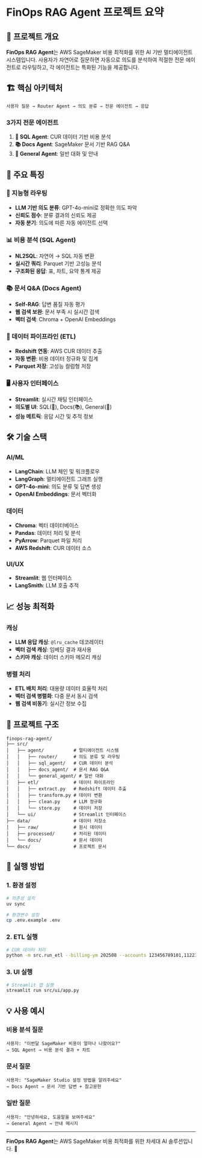 # FinOps RAG Agent 프로젝트 요약

## 🎯 프로젝트 개요

**FinOps RAG Agent**는 AWS SageMaker 비용 최적화를 위한 AI 기반 멀티에이전트 시스템입니다. 사용자가 자연어로 질문하면 자동으로 의도를 분석하여 적절한 전문 에이전트로 라우팅하고, 각 에이전트는 특화된 기능을 제공합니다.

## 🏗️ 핵심 아키텍처

```
사용자 질문 → Router Agent → 의도 분류 → 전문 에이전트 → 응답
```

### 3가지 전문 에이전트

1. **🧮 SQL Agent**: CUR 데이터 기반 비용 분석
2. **📚 Docs Agent**: SageMaker 문서 기반 RAG Q&A  
3. **💬 General Agent**: 일반 대화 및 안내

## 🚀 주요 특징

### 🤖 지능형 라우팅
- **LLM 기반 의도 분류**: GPT-4o-mini로 정확한 의도 파악
- **신뢰도 점수**: 분류 결과의 신뢰도 제공
- **자동 분기**: 의도에 따른 자동 에이전트 선택

### 📊 비용 분석 (SQL Agent)
- **NL2SQL**: 자연어 → SQL 자동 변환
- **실시간 쿼리**: Parquet 기반 고성능 분석
- **구조화된 응답**: 표, 차트, 요약 통계 제공

### 📚 문서 Q&A (Docs Agent)
- **Self-RAG**: 답변 품질 자동 평가
- **웹 검색 보완**: 문서 부족 시 실시간 검색
- **벡터 검색**: Chroma + OpenAI Embeddings

### 🔄 데이터 파이프라인 (ETL)
- **Redshift 연동**: AWS CUR 데이터 추출
- **자동 변환**: 비용 데이터 정규화 및 집계
- **Parquet 저장**: 고성능 컬럼형 저장

### 🖥️ 사용자 인터페이스
- **Streamlit**: 실시간 채팅 인터페이스
- **의도별 UI**: SQL(🧮), Docs(📚), General(💬)
- **성능 메트릭**: 응답 시간 및 추적 정보

## 🛠️ 기술 스택

### AI/ML
- **LangChain**: LLM 체인 및 워크플로우
- **LangGraph**: 멀티에이전트 그래프 실행
- **GPT-4o-mini**: 의도 분류 및 답변 생성
- **OpenAI Embeddings**: 문서 벡터화

### 데이터
- **Chroma**: 벡터 데이터베이스
- **Pandas**: 데이터 처리 및 분석
- **PyArrow**: Parquet 파일 처리
- **AWS Redshift**: CUR 데이터 소스

### UI/UX
- **Streamlit**: 웹 인터페이스
- **LangSmith**: LLM 호출 추적

## 📈 성능 최적화

### 캐싱
- **LLM 응답 캐싱**: `@lru_cache` 데코레이터
- **벡터 검색 캐싱**: 임베딩 결과 재사용
- **스키마 캐싱**: 데이터 스키마 메모리 캐싱

### 병렬 처리
- **ETL 배치 처리**: 대용량 데이터 효율적 처리
- **벡터 검색 병렬화**: 다중 문서 동시 검색
- **웹 검색 비동기**: 실시간 정보 수집


## 📁 프로젝트 구조

```
finops-rag-agent/
├── src/
│   ├── agent/           # 멀티에이전트 시스템
│   │   ├── router/      # 의도 분류 및 라우팅
│   │   ├── sql_agent/   # CUR 데이터 분석
│   │   ├── docs_agent/  # 문서 RAG Q&A
│   │   └── general_agent/ # 일반 대화
│   ├── etl/             # 데이터 파이프라인
│   │   ├── extract.py   # Redshift 데이터 추출
│   │   ├── transform.py # 데이터 변환
│   │   ├── clean.py     # LLM 정규화
│   │   └── store.py     # 데이터 저장
│   └── ui/              # Streamlit 인터페이스
├── data/                # 데이터 저장소
│   ├── raw/             # 원시 데이터
│   ├── processed/       # 처리된 데이터
│   └── docs/            # 문서 데이터
└── docs/                # 프로젝트 문서
```

## 🚀 실행 방법

### 1. 환경 설정
```bash
# 의존성 설치
uv sync

# 환경변수 설정
cp .env.example .env
```

### 2. ETL 실행
```bash
# CUR 데이터 처리
python -m src.run_etl --billing-ym 202508 --accounts 123456789101,112233445566
```

### 3. UI 실행
```bash
# Streamlit 앱 실행
streamlit run src/ui/app.py
```

## 💡 사용 예시

### 비용 분석 질문
```
사용자: "이번달 SageMaker 비용이 얼마나 나왔어요?"
→ SQL Agent → 비용 분석 결과 + 차트
```

### 문서 질문
```
사용자: "SageMaker Studio 설정 방법을 알려주세요"
→ Docs Agent → 문서 기반 답변 + 참고문헌
```

### 일반 질문
```
사용자: "안녕하세요, 도움말을 보여주세요"
→ General Agent → 안내 메시지
```

---

**FinOps RAG Agent**는 AWS SageMaker 비용 최적화를 위한 차세대 AI 솔루션입니다. 🚀
